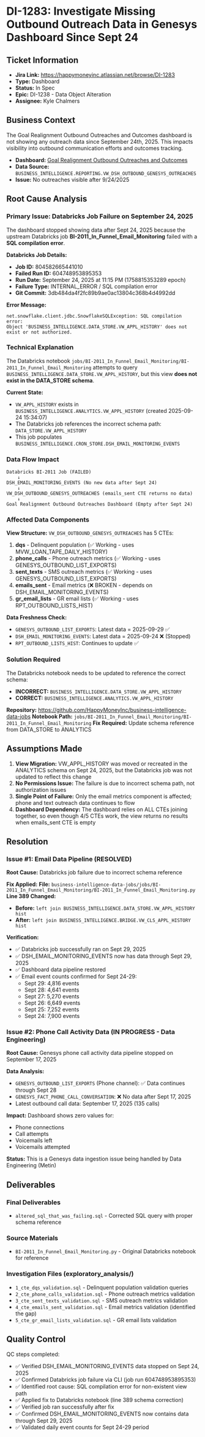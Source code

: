 # DI-1283: Investigate Missing Outbound Outreach Data in Genesys Dashboard Since Sept 24

## Ticket Information
- **Jira Link:** https://happymoneyinc.atlassian.net/browse/DI-1283
- **Type:** Dashboard
- **Status:** In Spec
- **Epic:** DI-1238 - Data Object Alteration
- **Assignee:** Kyle Chalmers

## Business Context

The Goal Realignment Outbound Outreaches and Outcomes dashboard is not showing any outreach data since September 24th, 2025. This impacts visibility into outbound communication efforts and outcomes tracking.

- **Dashboard:** [Goal Realignment Outbound Outreaches and Outcomes](https://10ay.online.tableau.com/#/site/happymoney/views/GoalRealignmentOutboundOutreachesandOutcomes/OutboundOutreachesandOutcomes?:iid=1)
- **Data Source:** `BUSINESS_INTELLIGENCE.REPORTING.VW_DSH_OUTBOUND_GENESYS_OUTREACHES`
- **Issue:** No outreaches visible after 9/24/2025

## Root Cause Analysis

### Primary Issue: Databricks Job Failure on September 24, 2025

The dashboard stopped showing data after Sept 24, 2025 because the upstream Databricks job **BI-2011_In_Funnel_Email_Monitoring** failed with a **SQL compilation error**.

**Databricks Job Details:**
- **Job ID:** 804582665441010
- **Failed Run ID:** 604748953895353
- **Run Date:** September 24, 2025 at 11:15 PM (1758815353289 epoch)
- **Failure Type:** INTERNAL_ERROR / SQL compilation error
- **Git Commit:** 3db484da4f2fc89b9ae0ac13804c368b4d4992dd

**Error Message:**
```
net.snowflake.client.jdbc.SnowflakeSQLException: SQL compilation error:
Object 'BUSINESS_INTELLIGENCE.DATA_STORE.VW_APPL_HISTORY' does not exist or not authorized.
```

### Technical Explanation

The Databricks notebook `jobs/BI-2011_In_Funnel_Email_Monitoring/BI-2011_In_Funnel_Email_Monitoring` attempts to query `BUSINESS_INTELLIGENCE.DATA_STORE.VW_APPL_HISTORY`, but this view **does not exist in the DATA_STORE schema**.

**Current State:**
- `VW_APPL_HISTORY` exists in `BUSINESS_INTELLIGENCE.ANALYTICS.VW_APPL_HISTORY` (created 2025-09-24 15:34:07)
- The Databricks job references the incorrect schema path: `DATA_STORE.VW_APPL_HISTORY`
- This job populates `BUSINESS_INTELLIGENCE.CRON_STORE.DSH_EMAIL_MONITORING_EVENTS`

### Data Flow Impact

```
Databricks BI-2011 Job (FAILED)
    ↓
DSH_EMAIL_MONITORING_EVENTS (No new data after Sept 24)
    ↓
VW_DSH_OUTBOUND_GENESYS_OUTREACHES (emails_sent CTE returns no data)
    ↓
Goal Realignment Outbound Outreaches Dashboard (Empty after Sept 24)
```

### Affected Data Components

**View Structure:** `VW_DSH_OUTBOUND_GENESYS_OUTREACHES` has 5 CTEs:
1. **dqs** - Delinquent population (✅ Working - uses MVW_LOAN_TAPE_DAILY_HISTORY)
2. **phone_calls** - Phone outreach metrics (✅ Working - uses GENESYS_OUTBOUND_LIST_EXPORTS)
3. **sent_texts** - SMS outreach metrics (✅ Working - uses GENESYS_OUTBOUND_LIST_EXPORTS)
4. **emails_sent** - Email metrics (❌ BROKEN - depends on DSH_EMAIL_MONITORING_EVENTS)
5. **gr_email_lists** - GR email lists (✅ Working - uses RPT_OUTBOUND_LISTS_HIST)

**Data Freshness Check:**
- `GENESYS_OUTBOUND_LIST_EXPORTS`: Latest data = 2025-09-29 ✅
- `DSH_EMAIL_MONITORING_EVENTS`: Latest data = 2025-09-24 ❌ (Stopped)
- `RPT_OUTBOUND_LISTS_HIST`: Continues to update ✅

### Solution Required

The Databricks notebook needs to be updated to reference the correct schema:
- **INCORRECT:** `BUSINESS_INTELLIGENCE.DATA_STORE.VW_APPL_HISTORY`
- **CORRECT:** `BUSINESS_INTELLIGENCE.ANALYTICS.VW_APPL_HISTORY`

**Repository:** https://github.com/HappyMoneyInc/business-intelligence-data-jobs
**Notebook Path:** `jobs/BI-2011_In_Funnel_Email_Monitoring/BI-2011_In_Funnel_Email_Monitoring`
**Fix Required:** Update schema reference from DATA_STORE to ANALYTICS

## Assumptions Made

1. **View Migration:** VW_APPL_HISTORY was moved or recreated in the ANALYTICS schema on Sept 24, 2025, but the Databricks job was not updated to reflect this change
2. **No Permissions Issue:** The failure is due to incorrect schema path, not authorization issues
3. **Single Point of Failure:** Only the email metrics component is affected; phone and text outreach data continues to flow
4. **Dashboard Dependency:** The dashboard relies on ALL CTEs joining together, so even though 4/5 CTEs work, the view returns no results when emails_sent CTE is empty

## Resolution

### Issue #1: Email Data Pipeline (RESOLVED)
**Root Cause:** Databricks job failure due to incorrect schema reference

**Fix Applied:**
**File:** `business-intelligence-data-jobs/jobs/BI-2011_In_Funnel_Email_Monitoring/BI-2011_In_Funnel_Email_Monitoring.py`
**Line 389 Changed:**
- **Before:** `left join BUSINESS_INTELLIGENCE.DATA_STORE.VW_APPL_HISTORY hist`
- **After:** `left join BUSINESS_INTELLIGENCE.BRIDGE.VW_CLS_APPL_HISTORY hist`

**Verification:**
- ✅ Databricks job successfully ran on Sept 29, 2025
- ✅ DSH_EMAIL_MONITORING_EVENTS now has data through Sept 29, 2025
- ✅ Dashboard data pipeline restored
- ✅ Email event counts confirmed for Sept 24-29:
  - Sept 29: 4,816 events
  - Sept 28: 4,641 events
  - Sept 27: 5,270 events
  - Sept 26: 6,649 events
  - Sept 25: 7,252 events
  - Sept 24: 7,900 events

### Issue #2: Phone Call Activity Data (IN PROGRESS - Data Engineering)
**Root Cause:** Genesys phone call activity data pipeline stopped on September 17, 2025

**Data Analysis:**
- `GENESYS_OUTBOUND_LIST_EXPORTS` (Phone channel): ✅ Data continues through Sept 28
- `GENESYS_FACT_PHONE_CALL_CONVERSATION`: ❌ No data after Sept 17, 2025
- Latest outbound call data: September 17, 2025 (135 calls)

**Impact:**
Dashboard shows zero values for:
- Phone connections
- Call attempts
- Voicemails left
- Voicemails attempted

**Status:** This is a Genesys data ingestion issue being handled by Data Engineering (Metin)

## Deliverables

### Final Deliverables
- `altered_sql_that_was_failing.sql` - Corrected SQL query with proper schema reference

### Source Materials
- `BI-2011_In_Funnel_Email_Monitoring.py` - Original Databricks notebook for reference

### Investigation Files (exploratory_analysis/)
- `1_cte_dqs_validation.sql` - Delinquent population validation queries
- `2_cte_phone_calls_validation.sql` - Phone outreach metrics validation
- `3_cte_sent_texts_validation.sql` - SMS outreach metrics validation
- `4_cte_emails_sent_validation.sql` - Email metrics validation (identified the gap)
- `5_cte_gr_email_lists_validation.sql` - GR email lists validation

## Quality Control

QC steps completed:
- ✅ Verified DSH_EMAIL_MONITORING_EVENTS data stopped on Sept 24, 2025
- ✅ Confirmed Databricks job failure via CLI (job run 604748953895353)
- ✅ Identified root cause: SQL compilation error for non-existent view path
- ✅ Applied fix to Databricks notebook (line 389 schema correction)
- ✅ Verified job ran successfully after fix
- ✅ Confirmed DSH_EMAIL_MONITORING_EVENTS now contains data through Sept 29, 2025
- ✅ Validated daily event counts for Sept 24-29 period
